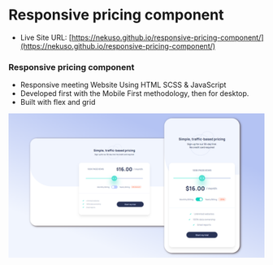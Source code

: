 # Responsive pricing component

- Live Site URL: [https://nekuso.github.io/responsive-pricing-component/](https://nekuso.github.io/responsive-pricing-component/)


### Responsive pricing component
- Responsive meeting Website Using HTML SCSS & JavaScript
- Developed first with the Mobile First methodology, then for desktop.
- Built with flex and grid


![preview img](/preview.png)
